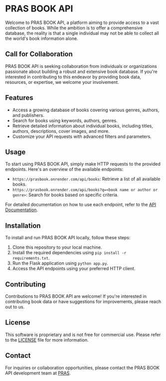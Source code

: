 # PRAS BOOK API

Welcome to PRAS BOOK API, a platform aiming to provide access to a vast collection of books. While the ambition is to offer a comprehensive database, the reality is that a single individual may not be able to collect all the world's book information alone.

## Call for Collaboration

PRAS BOOK API is seeking collaboration from individuals or organizations passionate about building a robust and extensive book database. If you're interested in contributing to this endeavor by providing book data, resources, or expertise, we welcome your involvement.

## Features

- Access a growing database of books covering various genres, authors, and publishers.
- Search for books using keywords, authors, genres.
- Retrieve detailed information about individual books, including titles, authors, descriptions, cover images, and more.
- Customize your API requests with advanced filters and parameters.

## Usage

To start using PRAS BOOK API, simply make HTTP requests to the provided endpoints. Here's an overview of the available endpoints:

- `https://prasbook.onrender.com/api/books`: Retrieve a list of all available books.
- `https://prasbook.onrender.com/api/books?q=<book name or author or genre>`: Search for books based on specific criteria.

For detailed documentation on how to use each endpoint, refer to the [API Documentation](API_DOCUMENTATION.md).

## Installation

To install and run PRAS BOOK API locally, follow these steps:

1. Clone this repository to your local machine.
2. Install the required dependencies using `pip install -r requirements.txt`.
3. Run the Flask application using `python app.py`.
4. Access the API endpoints using your preferred HTTP client.

## Contributing

Contributions to PRAS BOOK API are welcome! If you're interested in contributing book data or have suggestions for improvements, please reach out to us.

## License

This software is proprietary and is not free for commercial use. Please refer to the [LICENSE](LICENSE.md) file for more information.

## Contact

For inquiries or collaboration opportunities, please contact the PRAS BOOK API development team at [PRAS](mailto:prassamin@gmail.com).